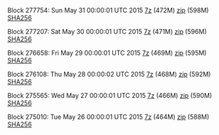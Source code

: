 Block 277754: Sun May 31 00:00:01 UTC 2015 [7z](https://transfer.sh/16wR7j/bootstrap.dat.20150531.7z) (472M) [zip](https://transfer.sh/18ZX9h/bootstrap.dat.20150531.zip) (598M) [SHA256](https://transfer.sh/Ryj1i/sha256.txt)

Block 277207: Sat May 30 00:00:01 UTC 2015 [7z](https://transfer.sh/1cTfkH/bootstrap.dat.20150530.7z) (471M) [zip](https://transfer.sh/jEhiT/bootstrap.dat.20150530.zip) (596M) [SHA256](https://transfer.sh/JfvUa/sha256.txt)

Block 276658: Fri May 29 00:00:01 UTC 2015 [7z](https://transfer.sh/rgG4F/bootstrap.dat.20150529.7z) (469M) [zip](https://transfer.sh/1cxZVL/bootstrap.dat.20150529.zip) (595M) [SHA256](https://transfer.sh/ncpC4/sha256.txt)

Block 276108: Thu May 28 00:00:02 UTC 2015 [7z](https://transfer.sh/RHwx8/bootstrap.dat.20150528.7z) (468M) [zip](https://transfer.sh/xUcmv/bootstrap.dat.20150528.zip) (592M) [SHA256](https://transfer.sh/ggvxE/sha256.txt)

Block 275565: Wed May 27 00:00:01 UTC 2015 [7z](https://transfer.sh/wiRu2/bootstrap.dat.20150527.7z) (466M) [zip](https://transfer.sh/DnzZK/bootstrap.dat.20150527.zip) (590M) [SHA256](https://transfer.sh/QqPOs/sha256.txt)

Block 275010: Tue May 26 00:00:01 UTC 2015 [7z](https://transfer.sh/16w3vs/bootstrap.dat.20150526.7z) (464M) [zip](https://transfer.sh/uvl1T/bootstrap.dat.20150526.zip) (588M) [SHA256](https://transfer.sh/12cUZH/sha256.txt)
